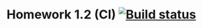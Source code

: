 # Homework 1.2 (CI) [![Build status](https://ci.appveyor.com/api/projects/status/gkrbpa23c707mp98?svg=true)](https://ci.appveyor.com/project/DianaBrodovaya/aqa-homework-1-2)
